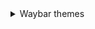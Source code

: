 <details>
   <summary> Waybar themes </summary>
   <details>
      <summary> - **Monochrome** </summary>          
   ![image](https://raw.githubusercontent.com/gkmax132/hyprland_dotfiles/refs/heads/main/images/waybar/monochrome.png)
   </details>
</details>
